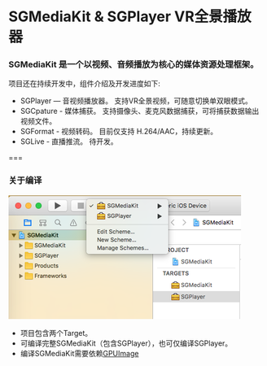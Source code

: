 # SGMediaKit & SGPlayer VR全景播放器 

### SGMediaKit 是一个以视频、音频播放为核心的媒体资源处理框架。
项目还在持续开发中，组件介绍及开发进度如下:
- SGPlayer — 音视频播放器。 支持VR全景视频，可随意切换单双眼模式。
- SGCpature - 媒体捕获。 支持摄像头、麦克风数据捕获，可将捕获数据输出视频文件。
- SGFormat - 视频转码。 目前仅支持 H.264/AAC，持续更新。
- SGLive - 直播推流。 待开发。

===
### 关于编译
![build_choose](https://github.com/0x010101/SGMediaKit/blob/master/GitHub/build_%20choose.png)
- 项目包含两个Target。
- 可编译完整SGMediaKit（包含SGPlayer），也可仅编译SGPlayer。
- 编译SGMediaKit需要依赖[GPUImage](https://github.com/BradLarson/GPUImage)
